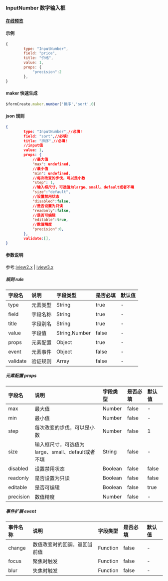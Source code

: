### InputNumber 数字输入框

#### [在线预览](https://jsrun.net/xehKp/edit)

#### 示例
```js
{
        type: "InputNumber",
        field: "price",
        title: "价格",
        value: 1,
        props: {
            "precision":2 
        },
}
```

#### maker 快速生成
```js
$formCreate.maker.number('排序','sort',0)
```

#### json 规则
```json
{
        type: "InputNumber",//必填!
        field: "sort",//必填!
        title: "排序",//必填!
        //input值
        value: 1,
        props: {
        	//最大值
            "max": undefined,
            //最小值
            "min": undefined,
            //每次改变的步伐，可以是小数
            "step": 1,
            //输入框尺寸，可选值为large、small、default或者不填
            "size":"default",
            //设置禁用状态
            "disabled":false,
            //是否设置为只读
            "readonly":false,
            //是否可编辑
            "editable":true,
            //数值精度
            "precision":0,
        },
        validate:[],
}
```

#### 参数说明

参考:[iview2.x](http://v2.iviewui.com/components/input-number#API) | [iview3.x](https://www.iviewui.com/components/input-number#API)



##### 规则 rule

| 字段名 | 说明 | 字段类型 | 是否必填 | 默认值 |
| :--- | :--- | :--- | :--- | :--- |
| type | 元素类型 | String | true | - |
| field | 字段名称 | String | true | - |
| title | 字段别名 | String | true | - |
| value | 字段值 | String,Number | false | - |
| props | 元素配置 | Object | true | - |
| event | 元素事件 | Object | false | - |
| validate | 验证规则 | Array | false | - |

##### 元素配置 props

| 字段名 | 说明 | 字段类型 | 是否必填 | 默认值 |
| :--- | :--- | :--- | :--- | :--- |
| max | 最大值 | Number | false | - |
| min | 最小值 | Number | false | - |
| step | 每次改变的步伐，可以是小数 | Number | false | 1 |
| size | 输入框尺寸，可选值为large、small、default或者不填 | String | false | - |
| disabled | 设置禁用状态 | Boolean | false | false |
| readonly | 是否设置为只读 | Boolean | false | false |
| editable | 是否可编辑 | Boolean | false | true |
| precision | 数值精度 | Number | false | - |

##### 事件扩展 event

| 事件名称 | 说明 | 字段类型 | 是否必填 | 默认值 |
| :--- | :--- | :--- | :--- | :--- |
| change | 数值改变时的回调，返回当前值 | Function | false | - |
| focus | 聚焦时触发 | Function | false | - |
| blur | 失焦时触发 | Function | false | - |



